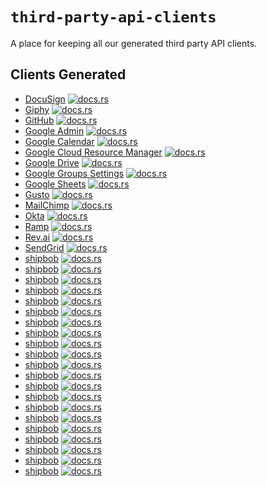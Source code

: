 # `third-party-api-clients`

A place for keeping all our generated third party API clients.

## Clients Generated
- [DocuSign](docusign/) [![docs.rs](https://docs.rs/docusign/badge.svg)](https://docs.rs/docusign)
- [Giphy](giphy/) [![docs.rs](https://docs.rs/giphy-api/badge.svg)](https://docs.rs/giphy-api)
- [GitHub](github/) [![docs.rs](https://docs.rs/octorust/badge.svg)](https://docs.rs/octorust)
- [Google Admin](google/admin/) [![docs.rs](https://docs.rs/gsuite-api/badge.svg)](https://docs.rs/gsuite-api)
- [Google Calendar](google/calendar/) [![docs.rs](https://docs.rs/google-calendar/badge.svg)](https://docs.rs/google-calendar)
- [Google Cloud Resource Manager](google/cloud-resource-manager/) [![docs.rs](https://docs.rs/google-cloud-resource-manager/badge.svg)](https://docs.rs/google-cloud-resource-manager)
- [Google Drive](google/drive/) [![docs.rs](https://docs.rs/google-drive/badge.svg)](https://docs.rs/google-drive)
- [Google Groups Settings](google/groups-settings/) [![docs.rs](https://docs.rs/google-groups-settings/badge.svg)](https://docs.rs/google-groups-settings)
- [Google Sheets](google/sheets/) [![docs.rs](https://docs.rs/sheets/badge.svg)](https://docs.rs/sheets)
- [Gusto](gusto/) [![docs.rs](https://docs.rs/gusto-api/badge.svg)](https://docs.rs/gusto-api)
- [MailChimp](mailchimp/) [![docs.rs](https://docs.rs/mailchimp-api/badge.svg)](https://docs.rs/mailchimp-api)
- [Okta](okta/) [![docs.rs](https://docs.rs/okta/badge.svg)](https://docs.rs/okta)
- [Ramp](ramp/) [![docs.rs](https://docs.rs/ramp-api/badge.svg)](https://docs.rs/ramp-api)
- [Rev.ai](rev.ai/) [![docs.rs](https://docs.rs/revai/badge.svg)](https://docs.rs/revai)
- [SendGrid](sendgrid/) [![docs.rs](https://docs.rs/sendgrid-api/badge.svg)](https://docs.rs/sendgrid-api)
- [shipbob](shipbob/) [![docs.rs](https://docs.rs/shipbob/badge.svg)](https://docs.rs/shipbob)
- [shipbob](shipbob/) [![docs.rs](https://docs.rs/shipbob/badge.svg)](https://docs.rs/shipbob)
- [shipbob](shipbob/) [![docs.rs](https://docs.rs/shipbob/badge.svg)](https://docs.rs/shipbob)
- [shipbob](shipbob/) [![docs.rs](https://docs.rs/shipbob/badge.svg)](https://docs.rs/shipbob)
- [shipbob](shipbob/) [![docs.rs](https://docs.rs/shipbob/badge.svg)](https://docs.rs/shipbob)
- [shipbob](shipbob/) [![docs.rs](https://docs.rs/shipbob/badge.svg)](https://docs.rs/shipbob)
- [shipbob](shipbob/) [![docs.rs](https://docs.rs/shipbob/badge.svg)](https://docs.rs/shipbob)
- [shipbob](shipbob/) [![docs.rs](https://docs.rs/shipbob/badge.svg)](https://docs.rs/shipbob)
- [shipbob](shipbob/) [![docs.rs](https://docs.rs/shipbob/badge.svg)](https://docs.rs/shipbob)
- [shipbob](shipbob/) [![docs.rs](https://docs.rs/shipbob/badge.svg)](https://docs.rs/shipbob)
- [shipbob](shipbob/) [![docs.rs](https://docs.rs/shipbob/badge.svg)](https://docs.rs/shipbob)
- [shipbob](shipbob/) [![docs.rs](https://docs.rs/shipbob/badge.svg)](https://docs.rs/shipbob)
- [shipbob](shipbob/) [![docs.rs](https://docs.rs/shipbob/badge.svg)](https://docs.rs/shipbob)
- [shipbob](shipbob/) [![docs.rs](https://docs.rs/shipbob/badge.svg)](https://docs.rs/shipbob)
- [shipbob](shipbob/) [![docs.rs](https://docs.rs/shipbob/badge.svg)](https://docs.rs/shipbob)
- [shipbob](shipbob/) [![docs.rs](https://docs.rs/shipbob/badge.svg)](https://docs.rs/shipbob)
- [shipbob](shipbob/) [![docs.rs](https://docs.rs/shipbob/badge.svg)](https://docs.rs/shipbob)
- [shipbob](shipbob/) [![docs.rs](https://docs.rs/shipbob/badge.svg)](https://docs.rs/shipbob)
- [shipbob](shipbob/) [![docs.rs](https://docs.rs/shipbob/badge.svg)](https://docs.rs/shipbob)
- [shipbob](shipbob/) [![docs.rs](https://docs.rs/shipbob/badge.svg)](https://docs.rs/shipbob)
- [shipbob](shipbob/) [![docs.rs](https://docs.rs/shipbob/badge.svg)](https://docs.rs/shipbob)

